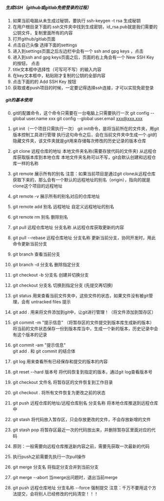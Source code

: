 ##### 生成SSH（github或gitlab免密登录的过程）

1. 如果当前电脑从未生成过秘钥，要执行
    ssh-keygen -t rsa
    生成秘钥
2. 在用户根目录下面的.ssh文件夹中找到生成密钥，id_rsa.pub就是我们需要的公钥文件，复制里面所有的内容
3. 打开github/gitlab页面
4. 点击自己头像 选择下面的settings
5. 进入到settings页面之后左边栏中会有一个 ssh and gpg keys ，点击
6. 进入到ssh and gpg keys页面之后，页面的右上角会有一个 New SSH Key 的按钮， 点击
7. title文本框中选择性（可写可不写）的输入内容
8. 在key文本框中，粘贴刚才复制的公钥的全部内容
9. 点击下面的的 Add SSH Key 按钮
10. 获取或者push项目的时候，一定要记得选择ssh连接，才可以实现免密登录


##### git的基本使用

0. git的配置命令，这个命令只需要在一台电脑上只需要执行一次
    git config --global user.name xxx
    git config --global user.email xxx@xxx.xxx

1. git init（一个项目只需执行一次）
    git init命令，是将当前所在的文件夹，用git版本控制工具进行管理
    执行这句命令之后，会在当前文件夹中生成一个.git的隐藏文件夹，该文件夹就是git用来存储每次修改的历史记录的版本仓库

2. git clone 远程仓库的地址 本地文件夹名称(需要存放代码的文件夹)
    从远程仓库获取版本库到本地仓库
    本地文件夹名称可以不写，git会默认创建和远程仓库一样的名称

3. git remote
    展示所有的别名
    注意：如果当前项目是通过git clone从远程仓库获取下来的，那么会有一个默认的远程地址的别名（origin），指向的就是clone这个项目的远程地址

4. git remote -v 
    展示所有的别名对应的仓库地址

5. git remote add  别名  远程地址
    自定义远程地址的别名

6. git remote rm  别名
    删除别名

7. git pull 远程仓库地址 分支名称
    从远程仓库获取更新的内容

8. git pull --rebase 远程仓库地址 分支名称
    更新当前分支，协同开发时，用此命令更新当前分支

9. git branch 
    查看当前分支

10. git branch -d  分支名
    删除指定分支

11. git checkout -b  分支名
    创建并切换分支

12.  git checkout   分支名
    切换到指定分支 (先提交再切换)

13. git status 
    用来查看当前文件夹中，这些文件的状态，如果文件没有被git管理，会有 	untracked files 提示

14. git add . 
    用来将文件添加到git中，让git进行管理！（将文件添加到暂存区）

15. git commit -m "提示信息"  （将暂存区的文件提交到版本库生成新的版本）
    将当前的文件状态保存一份到版本库当中，生成一个新的版本，历史记录中会有这个版本的记录

16. git commit -am "提示信息"  
    git add . 和 git commit 的结合体

17. git log
    用来查看所有已经保存和提交的版本的内容

18. git reset --hard 版本号
    将代码恢复到指定的版本，通过git log查看版本号

19. git checkout 文件名
    将暂存区的文件恢复到工作目录

20. git checkout .
    将所有文件恢复为更改之前的状态

21. git push 远程仓库的地址/远程仓库别名 分支名称
    将本地仓库推送到远程仓库中

22. git stash 
    将代码放入暂存区，只会存放更改的文件，不会存放新增的文件

23. git stash pop
    将暂存区最近一次的代码放出来，并删除暂存区里面对应的代码

24. 原则：一般需要向远程仓库推送新内容之前，需要先获取一次最新的代码

25. 执行push之前需要先执行一次pull操作

26. git merge 分支名
    将指定分支合并到当前分支

27. git merge --abort
    当merge出问题时，退出当前merge

28. git push 远程仓库地址 分支名称 --force
    强制提交   注意：千万不要用这个方法提交，会将别人已经修改的代码清空！！！

